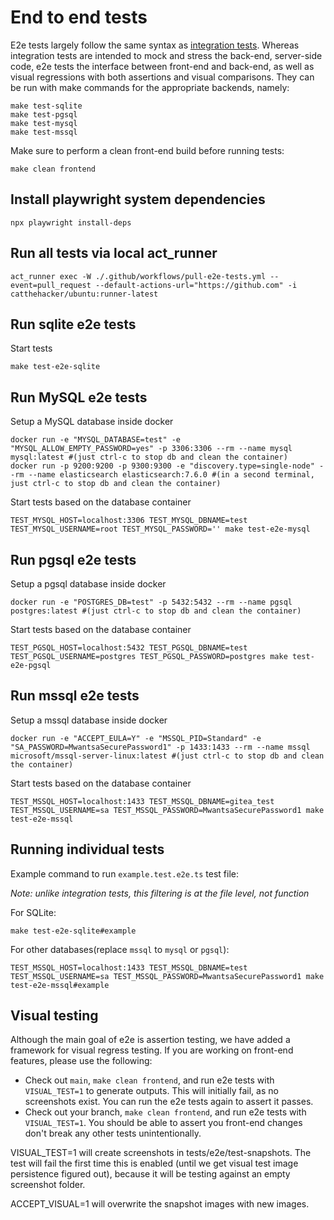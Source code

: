 # End to end tests

E2e tests largely follow the same syntax as [integration tests](../integration).
Whereas integration tests are intended to mock and stress the back-end, server-side code, e2e tests the interface between front-end and back-end, as well as visual regressions with both assertions and visual comparisons.
They can be run with make commands for the appropriate backends, namely:
```shell
make test-sqlite
make test-pgsql
make test-mysql
make test-mssql
```

Make sure to perform a clean front-end build before running tests:
```
make clean frontend
```

## Install playwright system dependencies
```
npx playwright install-deps
```


## Run all tests via local act_runner
```
act_runner exec -W ./.github/workflows/pull-e2e-tests.yml --event=pull_request --default-actions-url="https://github.com" -i catthehacker/ubuntu:runner-latest
```

## Run sqlite e2e tests
Start tests
```
make test-e2e-sqlite
```

## Run MySQL e2e tests
Setup a MySQL database inside docker
```
docker run -e "MYSQL_DATABASE=test" -e "MYSQL_ALLOW_EMPTY_PASSWORD=yes" -p 3306:3306 --rm --name mysql mysql:latest #(just ctrl-c to stop db and clean the container)
docker run -p 9200:9200 -p 9300:9300 -e "discovery.type=single-node" --rm --name elasticsearch elasticsearch:7.6.0 #(in a second terminal, just ctrl-c to stop db and clean the container)
```
Start tests based on the database container
```
TEST_MYSQL_HOST=localhost:3306 TEST_MYSQL_DBNAME=test TEST_MYSQL_USERNAME=root TEST_MYSQL_PASSWORD='' make test-e2e-mysql
```

## Run pgsql e2e tests
Setup a pgsql database inside docker
```
docker run -e "POSTGRES_DB=test" -p 5432:5432 --rm --name pgsql postgres:latest #(just ctrl-c to stop db and clean the container)
```
Start tests based on the database container
```
TEST_PGSQL_HOST=localhost:5432 TEST_PGSQL_DBNAME=test TEST_PGSQL_USERNAME=postgres TEST_PGSQL_PASSWORD=postgres make test-e2e-pgsql
```

## Run mssql e2e tests
Setup a mssql database inside docker
```
docker run -e "ACCEPT_EULA=Y" -e "MSSQL_PID=Standard" -e "SA_PASSWORD=MwantsaSecurePassword1" -p 1433:1433 --rm --name mssql microsoft/mssql-server-linux:latest #(just ctrl-c to stop db and clean the container)
```
Start tests based on the database container
```
TEST_MSSQL_HOST=localhost:1433 TEST_MSSQL_DBNAME=gitea_test TEST_MSSQL_USERNAME=sa TEST_MSSQL_PASSWORD=MwantsaSecurePassword1 make test-e2e-mssql
```

## Running individual tests

Example command to run `example.test.e2e.ts` test file:

_Note: unlike integration tests, this filtering is at the file level, not function_

For SQLite:

```
make test-e2e-sqlite#example
```

For other databases(replace `mssql` to `mysql` or `pgsql`):

```
TEST_MSSQL_HOST=localhost:1433 TEST_MSSQL_DBNAME=test TEST_MSSQL_USERNAME=sa TEST_MSSQL_PASSWORD=MwantsaSecurePassword1 make test-e2e-mssql#example
```

## Visual testing

Although the main goal of e2e is assertion testing, we have added a framework for visual regress testing. If you are working on front-end features, please use the following:
 - Check out `main`, `make clean frontend`, and run e2e tests with `VISUAL_TEST=1` to generate outputs. This will initially fail, as no screenshots exist. You can run the e2e tests again to assert it passes.
 - Check out your branch, `make clean frontend`, and run e2e tests with `VISUAL_TEST=1`. You should be able to assert you front-end changes don't break any other tests unintentionally. 

VISUAL_TEST=1 will create screenshots in tests/e2e/test-snapshots. The test will fail the first time this is enabled (until we get visual test image persistence figured out), because it will be testing against an empty screenshot folder. 

ACCEPT_VISUAL=1 will overwrite the snapshot images with new images.
